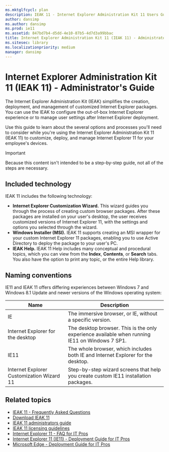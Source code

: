 ```yaml
---
ms.mktglfcycl: plan
description: IEAK 11 - Internet Explorer Administration Kit 11 Users Guide
author: dansimp
ms.author: dansimp
ms.prod: ie11
ms.assetid: 847bd7b4-d5dd-4e10-87b5-4d7d3a99bbac
title: Internet Explorer Administration Kit 11 (IEAK 11) - Administrator's Guide (Internet Explorer Administration Kit 11 for IT Pros)
ms.sitesec: library
ms.localizationpriority: medium
manager: dansimp
---
```



# Internet Explorer Administration Kit 11 (IEAK 11) - Administrator's Guide

The Internet Explorer Administration Kit (IEAK) simplifies the creation, deployment, and management of customized Internet Explorer packages. You can use the IEAK to configure the out-of-box Internet Explorer experience or to manage user settings after Internet Explorer deployment. 

Use this guide to learn about the several options and processes you'll need to consider while you're using the Internet Explorer Administration Kit 11 (IEAK 11) to customize, deploy, and manage Internet Explorer 11 for your employee's devices.

>[!IMPORTANT]
>Because this content isn't intended to be a step-by-step guide, not all of the steps are necessary.


## Included technology
IEAK 11 includes the following technology:
- **Internet Explorer Customization Wizard.** This wizard guides you through the process of creating custom browser packages. After these packages are installed on your user's desktop, the user receives customized versions of Internet Explorer 11, with the settings and options you selected through the wizard.
- **Windows Installer (MSI).** IEAK 11 supports creating an MSI wrapper for your custom Internet Explorer 11 packages, enabling you to use Active Directory to deploy the package to your user's PC.
- **IEAK Help.** IEAK 11 Help includes many conceptual and procedural topics, which you can view from the **Index**, **Contents**, or **Search** tabs. You also have the option to print any topic, or the entire Help library.


## Naming conventions
IE11 and IEAK 11 offers differing experiences between Windows 7 and Windows 8.1 Update and newer versions of the Windows operating system:

|Name |Description                                                |
|-----|-----------------------------------------------------------|
|IE                                        |The immersive browser, or IE, without a specific version.  |
|Internet Explorer for the desktop         |The desktop browser. This is the only experience available when running IE11 on Windows 7 SP1.  |
|IE11                                      |The whole browser, which includes both IE and Internet Explorer for the desktop.  |
|Internet Explorer Customization Wizard 11 |Step-by-step wizard screens that help you create custom IE11 installation packages. |

## Related topics
- [IEAK 11 - Frequently Asked Questions](../ie11-faq/faq-ieak11.md)
- [Download IEAK 11](ieak-information-and-downloads.md) 
- [IEAK 11 administrators guide](https://docs.microsoft.com/internet-explorer/ie11-ieak/index)
- [IEAK 11 licensing guidelines](licensing-version-and-features-ieak11.md)
- [Internet Explorer 11 - FAQ for IT Pros](../ie11-faq/faq-for-it-pros-ie11.md)
- [Internet Explorer 11 (IE11) - Deployment Guide for IT Pros](../ie11-deploy-guide/index.md)
- [Microsoft Edge - Deployment Guide for IT Pros](https://go.microsoft.com/fwlink/p/?LinkId=760643)
